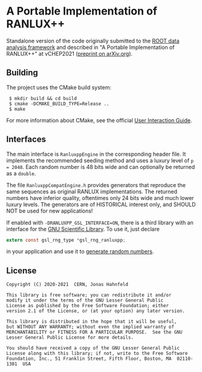 A Portable Implementation of RANLUX++
=====================================

Standalone version of the code originally submitted to the [ROOT data analysis framework](https://root.cern/)
and described in "A Portable Implementation of RANLUX++" at vCHEP2021 ([preprint on arXiv.org](https://arxiv.org/abs/2106.02504)).

Building
--------

The project uses the CMake build system:

```shell
 $ mkdir build && cd build
 $ cmake -DCMAKE_BUILD_TYPE=Release ..
 $ make
```

For more information about CMake, see the official [User Interaction Guide](https://cmake.org/cmake/help/latest/guide/user-interaction/index.html).

Interfaces
----------

The main interface is `RanluxppEngine` in the corresponding header file.
It implements the recommended seeding method and uses a luxury level of `p = 2048`.
Each random number is 48 bits wide and can optionally be returned as a `double`.

The file `RanluxppCompatEngine.h` provides generators that reproduce the same sequences as original RANLUX implementations.
The returned numbers have inferior quality, oftentimes only 24 bits wide and much lower luxury levels.
The generators are of HISTORICAL interest only, and SHOULD NOT be used for new applications!

If enabled with `-DRANLUXPP_GSL_INTERFACE=ON`, there is a third library with an interface for the [GNU Scientific Library](https://www.gnu.org/software/gsl/).
To use it, just declare

```c
extern const gsl_rng_type *gsl_rng_ranluxpp;
```

in your application and use it to [generate random numbers](https://www.gnu.org/software/gsl/doc/html/rng.html).

License
-------

```
Copyright (C) 2020-2021  CERN, Jonas Hahnfeld

This library is free software; you can redistribute it and/or
modify it under the terms of the GNU Lesser General Public
License as published by the Free Software Foundation; either
version 2.1 of the License, or (at your option) any later version.

This library is distributed in the hope that it will be useful,
but WITHOUT ANY WARRANTY; without even the implied warranty of
MERCHANTABILITY or FITNESS FOR A PARTICULAR PURPOSE.  See the GNU
Lesser General Public License for more details.

You should have received a copy of the GNU Lesser General Public
License along with this library; if not, write to the Free Software
Foundation, Inc., 51 Franklin Street, Fifth Floor, Boston, MA  02110-1301  USA
```
